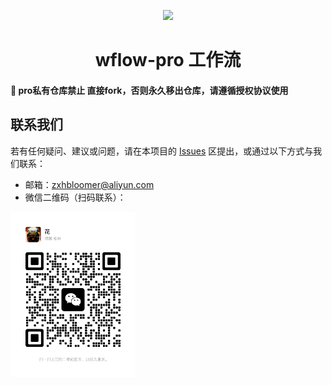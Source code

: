 <p align="center">
<img src="https://pic.rmb.bdstatic.com/bjh/e2fe27dbed5b8c43bbd59374360c5763.png" width="100px">
</p>

<h1 align="center">wflow-pro 工作流</h1>

#### 📌 pro私有仓库禁止 直接fork，否则永久移出仓库，请遵循授权协议使用
## 联系我们
若有任何疑问、建议或问题，请在本项目的 [Issues](https://github.com/zxhbloomer/open_commodity_scm_erp_wms/issues) 区提出，或通过以下方式与我们联系：
- 邮箱：zxhbloomer@aliyun.com
- 微信二维码（扫码联系）：
<img src="./docs/images/my_wechat_qr_code.jpg" alt="微信二维码" width="200" />
